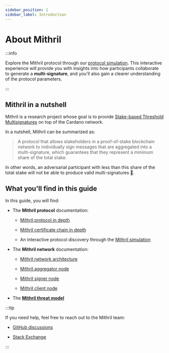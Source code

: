 ```yaml
---
sidebar_position: 1
sidebar_label: Introduction
---
```


# About Mithril

:::info

Explore the Mithril protocol through our [protocol simulation](./mithril-protocol/simulation.md). This interactive experience will provide you with insights into how participants collaborate to generate a **multi-signature**, and you'll also gain a clearer understanding of the protocol parameters.

:::

## Mithril in a nutshell

Mithril is a research project whose goal is to provide [Stake-based Threshold Multisignatures](https://iohk.io/en/research/library/papers/mithrilstake-based-threshold-multisignatures/) on top of the Cardano network.

In a nutshell, Mithril can be summarized as:

> A protocol that allows stakeholders in a proof-of-stake blockchain network to individually sign messages that are aggregated into a multi-signature, which guarantees that they represent a minimum share of the total stake.

In other words, an adversarial participant with less than this share of the total stake will not be able to produce valid multi-signatures :closed_lock_with_key:.

## What you'll find in this guide

In this guide, you will find:

* The **Mithril protocol** documentation:

  * [Mithril protocol in depth](./mithril-protocol/protocol.md)

  * [Mithril certificate chain in depth](./mithril-protocol/certificates.md)

  * An interactive protocol discovery through the [Mithril simulation](./mithril-protocol/simulation.md)

* The **Mithril network** documentation:

  * [Mithril network architecture](./mithril-network/architecture.md)

  * [Mithril aggregator node](./mithril-network/aggregator.md)

  * [Mithril signer node](./mithril-network/signer.md)

  * [Mithril client node](./mithril-network/client.md)

* The [**Mithril threat model**](./threat-model)

:::tip

If you need help, feel free to reach out to the Mithril team:

* [GitHub discussions](https://github.com/input-output-hk/mithril/discussions)

* [Stack Exchange](https://cardano.stackexchange.com/questions/tagged/mithril)

:::
